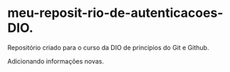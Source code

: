 # meu-reposit-rio-de-autenticacoes-DIO.
Repositório criado para o curso da DIO de principios do Git e Github.

Adicionando informações novas.

